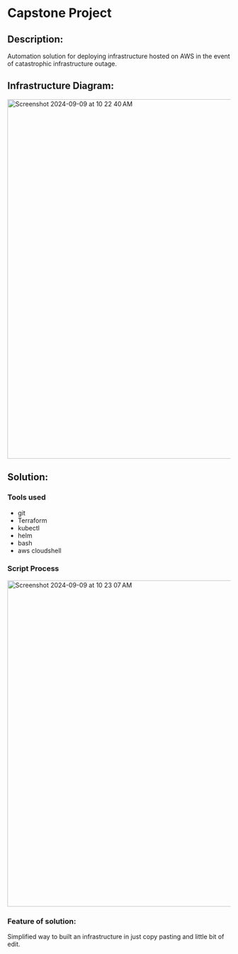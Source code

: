 # Capstone Project 
## Description:
Automation solution for deploying infrastructure hosted on AWS in the event of catastrophic infrastructure outage.  

## Infrastructure Diagram:
<img width="812" alt="Screenshot 2024-09-09 at 10 22 40 AM" src="https://github.com/user-attachments/assets/b4d39d8e-116c-4a5d-af41-d1d38cb08d88">

## Solution:
### Tools used
- git
- Terraform
- kubectl
- helm
- bash
- aws cloudshell

### Script Process
<img width="737" alt="Screenshot 2024-09-09 at 10 23 07 AM" src="https://github.com/user-attachments/assets/a66fc3cc-1bd7-4985-b69c-86fddee87562">

### Feature of solution:
Simplified way to built an infrastructure in just copy pasting and little bit of edit.
